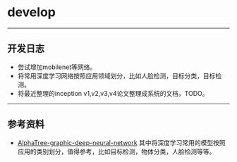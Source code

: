 # develop

---
## 开发日志

- 尝试增加mobilenet等网络。
- 将常用深度学习网络按照应用领域划分，比如人脸检测，目标分类，目标检测。
- 将最近整理的inception v1,v2,v3,v4论文整理成系统的文档，TODO。

---
## 参考资料

- [AlphaTree-graphic-deep-neural-network](https://github.com/weslynn/AlphaTree-graphic-deep-neural-network) 其中将深度学习常用的模型按照应用的类别划分，值得参考，比如目标检测，物体分类，人脸检测等等。
